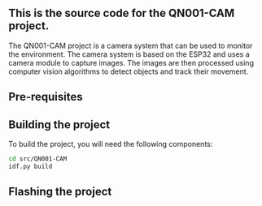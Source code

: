 ## This is the source code for the QN001-CAM project.

The QN001-CAM project is a camera system that can be used to monitor the environment. The camera system is based on the ESP32 and uses a camera module to capture images. The images are then processed using computer vision algorithms to detect objects and track their movement.

## Pre-requisites


## Building the project

To build the project, you will need the following components:
```bash
cd src/QN001-CAM
idf.py build
```


## Flashing the project